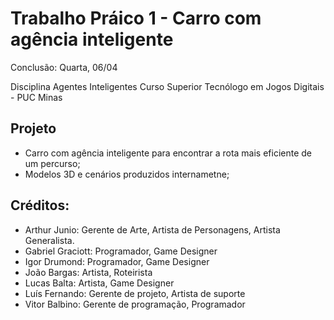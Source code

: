# Trabalho Práico 1 - Carro com agência inteligente

Conclusão: Quarta, 06/04

Disciplina Agentes Inteligentes
Curso Superior Tecnólogo em Jogos Digitais - PUC Minas 

## Projeto

- Carro com agência inteligente para encontrar a rota mais eficiente de um percurso;
- Modelos 3D e cenários produzidos internametne;

## Créditos:
- Arthur Junio: Gerente de Arte, Artista de Personagens, Artista Generalista.
- Gabriel Graciott: Programador, Game Designer
- Igor Drumond: Programador, Game Designer
- João Bargas: Artista, Roteirista
- Lucas Balta: Artista, Game Designer
- Luís Fernando: Gerente de projeto, Artista de suporte
- Vitor Balbino: Gerente de programação, Programador
